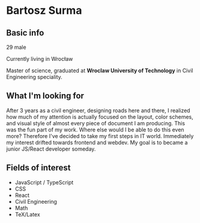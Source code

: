 # Bartosz Surma

## Basic info

29 male

Currently living in Wrocław

Master of science, graduated at __Wroclaw University of Technology__ in Civil Engineering speciality. 

## What I'm looking for

After 3 years as a civil engineer, designing roads here and there, I realized how much of my attention is actually focused on the layout, color schemes, and visual style of almost every piece of document I am producing. This was the fun part of my work. Where else would I be able to do this even more? Therefore I've decided to take my first steps in IT world. Immediately my interest drifted towards frontend and webdev. My goal is to became a junior JS/React developer someday. 

## Fields of interest

- JavaScript / TypeScript
- CSS
- React
- Civil Engineering
- Math
- TeX/Latex
